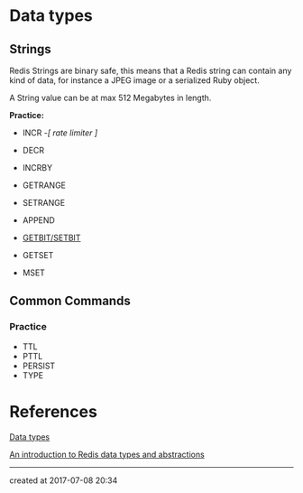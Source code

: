 # Data types

## Strings

Redis Strings are binary safe, this means that a Redis string can contain any kind of data, for instance a  JPEG image or a serialized Ruby object.

A String value can be at max 512 Megabytes in length.

**Practice:**

- INCR -*[ rate limiter ]*


- DECR 
- INCRBY
- GETRANGE
- SETRANGE
- APPEND
- [GETBIT/SETBIT](https://www.zhihu.com/question/27672245)
- GETSET
- MSET






## Common Commands 

### Practice

- TTL
- PTTL
- PERSIST
- TYPE



# References

[Data types](https://redis.io/topics/data-types)

[An introduction to Redis data types and abstractions](https://redis.io/topics/data-types-intro)

---

created at 2017-07-08 20:34